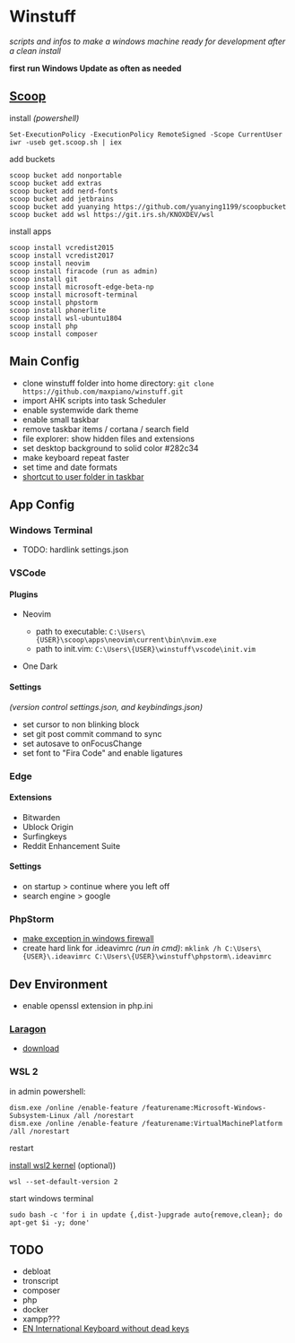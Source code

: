 # Winstuff

*scripts and infos to make a windows machine ready for development after a clean install*

**first run Windows Update as often as needed**

## [Scoop](https://github.com/lukesampson/scoop)

install *(powershell)*

    Set-ExecutionPolicy -ExecutionPolicy RemoteSigned -Scope CurrentUser
    iwr -useb get.scoop.sh | iex

add buckets

    scoop bucket add nonportable
    scoop bucket add extras
    scoop bucket add nerd-fonts
    scoop bucket add jetbrains
    scoop bucket add yuanying https://github.com/yuanying1199/scoopbucket
    scoop bucket add wsl https://git.irs.sh/KNOXDEV/wsl
<!-- scoop bucket add Ash258 'https://github.com/Ash258/Scoop-Ash258.git' -->

install apps

    scoop install vcredist2015
    scoop install vcredist2017
    scoop install neovim
    scoop install firacode (run as admin)
    scoop install git
    scoop install microsoft-edge-beta-np
    scoop install microsoft-terminal
    scoop install phpstorm
    scoop install phonerlite
    scoop install wsl-ubuntu1804
    scoop install php
    scoop install composer
<!-- scoop install Ash258/docker -->

## Main Config

* clone winstuff folder into home directory: `git clone https://github.com/maxpiano/winstuff.git`
* import AHK scripts into task Scheduler
* enable systemwide dark theme
* enable small taskbar
* remove taskbar items / cortana / search field
* file explorer: show hidden files and extensions
* set desktop background to solid color #282c34
* make keyboard repeat faster
* set time and date formats
* [shortcut to user folder in taskbar](https://www.howtogeek.com/howto/17415/set-the-windows-explorer-startup-folder-in-windows-7/)

## App Config

### Windows Terminal

* TODO: hardlink settings.json

### VSCode

#### Plugins

* Neovim
    * path to executable: `C:\Users\{USER}\scoop\apps\neovim\current\bin\nvim.exe`
    * path to init.vim: `C:\Users\{USER}\winstuff\vscode\init.vim`

* One Dark

#### Settings

*(version control settings.json, and keybindings.json)*

* set cursor to non blinking block
* set git post commit command to sync
* set autosave to onFocusChange
* set font to "Fira Code" and enable ligatures

### Edge

#### Extensions

* Bitwarden
* Ublock Origin
* Surfingkeys
* Reddit Enhancement Suite

#### Settings

* on startup > continue where you left off
* search engine > google

### PhpStorm

* [make exception in windows firewall](https://intellij-support.jetbrains.com/hc/en-us/articles/360005028939)
* create hard link for .ideavimrc *(run in cmd)*: ` mklink /h C:\Users\{USER}\.ideavimrc C:\Users\{USER}\winstuff\phpstorm\.ideavimrc `

## Dev Environment

* enable openssl extension in php.ini

### [Laragon](https://laragon.org/)

* [download](https://github.com/leokhoa/laragon/releases/download/4.0.15/laragon-full.exe)

### WSL 2

in admin powershell:

    dism.exe /online /enable-feature /featurename:Microsoft-Windows-Subsystem-Linux /all /norestart
    dism.exe /online /enable-feature /featurename:VirtualMachinePlatform /all /norestart

restart

[install wsl2 kernel](https://aka.ms/wsl2kernel) (optional))

    wsl --set-default-version 2

start windows terminal

    sudo bash -c 'for i in update {,dist-}upgrade auto{remove,clean}; do apt-get $i -y; done'

## TODO

* debloat
* tronscript
* composer
* php
* docker
* xampp???
* [EN International Keyboard without dead keys](https://github.com/thomasfaingnaert/win-us-intl-altgr/releases/download/v1.0/us-inter.zip)